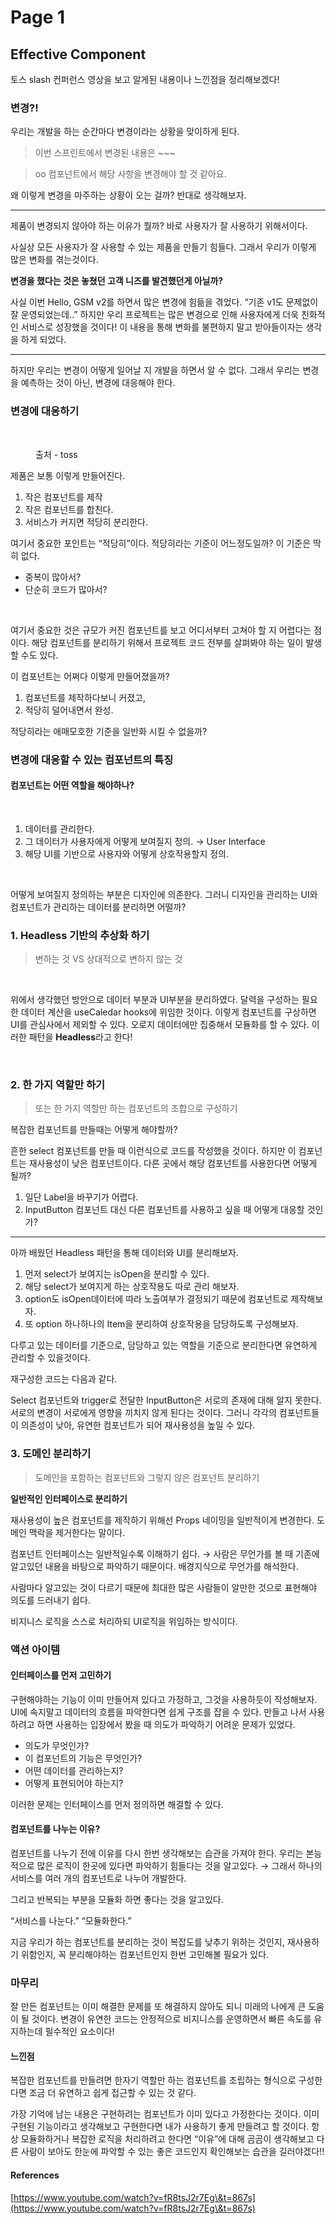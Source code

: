 # Page 1

## **Effective Component**

토스 slash 컨퍼런스 영상을 보고 알게된 내용이나 느낀점을 정리해보겠다!

### 변경?!

우리는 개발을 하는 순간마다 변경이라는 상황을 맞이하게 된다.

> 이번 스프린트에서 변경된 내용은 \~\~\~

> oo 컴포넌트에서 해당 사항을 변경해야 할 것 같아요.

왜 이렇게 변경을 마주하는 상황이 오는 걸까? 반대로 생각해보자.

***

제품이 변경되지 않아야 하는 이유가 뭘까? 바로 사용자가 잘 사용하기 위해서이다.

사실상 모든 사용자가 잘 사용할 수 있는 제품을 만들기 힘들다. 그래서 우리가 이렇게 많은 변화를 겪는것이다.

**변경을 했다는 것은 놓쳤던 고객 니즈를 발견했던게 아닐까?**

사실 이번 Hello, GSM v2를 하면서 많은 변경에 힘듦을 겪었다. “기존 v1도 문제없이 잘 운영되었는데..” 하지만 우리 프로젝트는 많은 변경으로 인해 사용자에게 더욱 친화적인 서비스로 성장했을 것이다! 이 내용을 통해 변화를 불편하지 말고 받아들이자는 생각을 하게 되었다.

***

하지만 우리는 변경이 어떻게 일어날 지 개발을 하면서 알 수 없다. 그래서 우리는 변경을 예측하는 것이 아닌, 변경에 대응해야 한다.

### 변경에 대응하기

<figure><img src="../../.gitbook/assets/스크린샷 2023-08-09 오후 11.10.38.png" alt=""><figcaption><p>출처 - toss</p></figcaption></figure>

제품은 보통 이렇게 만들어진다.

1. 작은 컴포넌트를 제작
2. 작은 컴포넌트를 합친다.
3. 서비스가 커지면 적당히 분리한다.

여기서 중요한 포인트는 “적당히”이다. 적당히라는 기준이 어느정도일까? 이 기준은 딱히 없다.

* 중복이 많아서?
* 단순히 코드가 많아서?

<figure><img src="../../.gitbook/assets/스크린샷 2023-08-09 오후 11.13.39.png" alt=""><figcaption></figcaption></figure>

여기서 중요한 것은 규모가 커진 컴포넌트를 보고 어디서부터 고쳐야 할 지 어렵다는 점이다. 해당 컴포넌트를 분리하기 위해서 프로젝트 코드 전부를 살펴봐야 하는 일이 발생할 수도 있다.

이 컴포넌트는 어쩌다 이렇게 만들어졌을까?

1. 컴포넌트를 제작하다보니 커졌고,
2. 적당히 덜어내면서 완성.

적당히라는 애매모호한 기준을 일반화 시킬 수 없을까?

### 변경에 대응할 수 있는 컴포넌트의 특징

#### 컴포넌트는 어떤 역할을 해야하나?

<figure><img src="../../.gitbook/assets/스크린샷 2023-08-09 오후 11.16.36.png" alt=""><figcaption></figcaption></figure>

1. 데이터를 관리한다.
2. 그 데이터가 사용자에게 어떻게 보여질지 정의. → User Interface
3. 해당 UI를 기반으로 사용자와 어떻게 상호작용할지 정의.

<figure><img src="../../.gitbook/assets/스크린샷 2023-08-09 오후 11.17.56.png" alt=""><figcaption></figcaption></figure>

어떻게 보여질지 정의하는 부분은 디자인에 의존한다. 그러니 디자인을 관리하는 UI와 컴포넌트가 관리하는 데이터를 분리하면 어떨까?

### 1. Headless 기반의 추상화 하기

> 변하는 것 VS 상대적으로 변하지 않는 것

<figure><img src="../../.gitbook/assets/스크린샷 2023-08-09 오후 11.20.21.png" alt=""><figcaption></figcaption></figure>

위에서 생각했던 방안으로 데이터 부분과 UI부분을 분리하였다. 달력을 구성하는 필요한 데이터 계산을 useCaledar hooks에 위임한 것이다. 이렇게 컴포넌트를 구상하면 UI를 관심사에서 제외할 수 있다. 오로지 데이터에만 집중해서 모듈화를 할 수 있다. 이러한 패턴을 **Headless**라고 한다!

<figure><img src="../../.gitbook/assets/스크린샷 2023-08-09 오후 11.22.18 (1).png" alt=""><figcaption></figcaption></figure>

### 2. 한 가지 역할만 하기

> 또는 한 가지 역할만 하는 컴포넌트의 조합으로 구성하기

복잡한 컴포넌트를 만들때는 어떻게 해야할까?

흔한 select 컴포넌트를 만들 때 이런식으로 코드를 작성했을 것이다. 하지만 이 컴포넌트는 재사용성이 낮은 컴포넌트이다. 다른 곳에서 해당 컴포넌트를 사용한다면 어떻게 될까?

1. 일단 Label을 바꾸기가 어렵다.
2. InputButton 컴포넌트 대신 다른 컴포넌트를 사용하고 싶을 때 어떻게 대응할 것인가?

***

아까 배웠던 Headless 패턴을 통해 데이터와 UI를 분리해보자.

1. 먼저 select가 보여지는 isOpen을 분리할 수 있다.
2. 해당 select가 보여지게 하는 상호작용도 따로 관리 해보자.
3. option도 isOpen데이터에 따라 노출여부가 결정되기 때문에 컴포넌트로 제작해보자.
4. 또 option 하나하나의 Item을 분리하여 상호작용을 담당하도록 구성해보자.

다루고 있는 데이터를 기준으로, 담당하고 있는 역할을 기준으로 분리한다면 유연하게 관리할 수 있을것이다.

재구성한 코드는 다음과 같다.

Select 컴포넌트와 trigger로 전달한 InputButton은 서로의 존재에 대해 알지 못한다. 서로의 변경이 서로에게 영향을 끼치지 않게 된다는 것이다. 그러니 각각의 컴포넌트들이 의존성이 낮아, 유연한 컴포넌트가 되어 재사용성을 높일 수 있다.

### 3. 도메인 분리하기

> 도메인을 포함하는 컴포넌트와 그렇지 않은 컴포넌트 분리하기

**일반적인 인터페이스로 분리하기**

재사용성이 높은 컴포넌트를 제작하기 위해선 Props 네이밍을 일반적이게 변경한다. 도메인 맥락을 제거한다는 말이다.

컴포넌트 인터페이스는 일반적일수록 이해하기 쉽다. → 사람은 무언가를 볼 때 기존에 알고있던 내용을 바탕으로 파악하기 때문이다. 배경지식으로 무언가를 해석한다.

사람마다 알고있는 것이 다르기 때문에 최대한 많은 사람들이 알만한 것으로 표현해야 의도를 드러내기 쉽다.

비지니스 로직을 스스로 처리하되 UI로직을 위임하는 방식이다.

### 액션 아이템

#### 인터페이스를 먼저 고민하기

구현해야하는 기능이 이미 만들어져 있다고 가정하고, 그것을 사용하듯이 작성해보자. UI에 속지말고 데이터의 흐름을 파악한다면 쉽게 구조를 잡을 수 있다. 만들고 나서 사용하려고 하면 사용하는 입장에서 봤을 때 의도가 파악하기 어려운 문제가 있었다.

* 의도가 무엇인가?
* 이 컴포넌트의 기능은 무엇인가?
* 어떤 데이터를 관리하는지?
* 어떻게 표현되어야 하는지?

이러한 문제는 인터페이스를 먼저 정의하면 해결할 수 있다.

#### 컴포넌트를 나누는 이유?

컴포넌트를 나누기 전에 이유를 다시 한번 생각해보는 습관을 가져야 한다. 우리는 본능적으로 많은 로직이 한곳에 있다면 파악하기 힘들다는 것을 알고있다. → 그래서 하나의 서비스를 여러 개의 컴포넌트로 나누어 개발한다.

그리고 반복되는 부분을 모듈화 하면 좋다는 것을 알고있다.

“서비스를 나눈다.” “모듈화한다.”

지금 우리가 하는 컴포넌트를 분리하는 것이 복잡도를 낮추기 위하는 것인지, 재사용하기 위함인지, 꼭 분리해야하는 컴포넌트인지 한번 고민해볼 필요가 있다.

### 마무리

잘 만든 컴포넌트는 이미 해결한 문제를 또 해결하지 않아도 되니 미래의 나에게 큰 도움이 될 것이다. 변경이 유연한 코드는 안정적으로 비지니스를 운영하면서 빠른 속도를 유지하는데 필수적인 요소이다!

#### 느낀점

복잡한 컴포넌트를 만들려면 한자기 역할만 하는 컴포넌트를 조립하는 형식으로 구성한다면 조금 더 유연하고 쉽게 접근할 수 있는 것 같다.

가장 기억에 남는 내용은 구현하려는 컴포넌트가 이미 있다고 가정한다는 것이다. 이미 구현된 기능이라고 생각해보고 구현한다면 내가 사용하기 좋게 만들려고 할 것이다. 항상 모듈화하거나 복잡한 로직을 처리하려고 한다면 “이유”에 대해 곰곰이 생각해보고 다른 사람이 보아도 한눈에 파악할 수 있는 좋은 코드인지 확인해보는 습관을 길러야겠다!!

#### References

[https://www.youtube.com/watch?v=fR8tsJ2r7Eg\&t=867s](https://www.youtube.com/watch?v=fR8tsJ2r7Eg\&t=867s)
